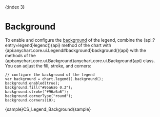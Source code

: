 {:index 3}
# Background

To enable and configure the [background](../../Appearance_Settings/Background) of the legend, combine the {api:?entry=legend}legend(){api} method of the chart with {api:anychart.core.ui.Legend#background}background(){api} with the methods of the {api:anychart.core.ui.Background}anychart.core.ui.Background{api} class. You can adjust the fill, stroke, and corners:

```
// configure the background of the legend
var background = chart.legend().background();
background.enabled(true);
background.fill("#96a6a6 0.3");
background.stroke("#96a6a6");
background.cornerType("round");
background.corners(10);
```

{sample}CS\_Legend\_Background{sample}
